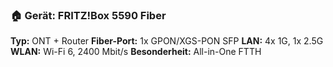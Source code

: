### 🏠 Gerät: FRITZ!Box 5590 Fiber

**Typ:** ONT + Router
**Fiber-Port:** 1x GPON/XGS-PON SFP
**LAN:** 4x 1G, 1x 2.5G
**WLAN:** Wi-Fi 6, 2400 Mbit/s
**Besonderheit:** All-in-One FTTH
